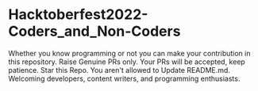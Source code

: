 # Hacktoberfest2022-Coders_and_Non-Coders
Whether you know programming or not you can make your contribution in this repository. Raise Genuine PRs only. Your PRs will be accepted, keep patience. Star this Repo. You aren't allowed to Update README.md. Welcoming developers, content writers, and programming enthusiasts.
